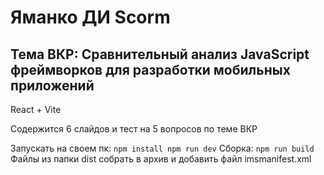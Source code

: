 # Яманко ДИ Scorm

## Тема ВКР: Сравнительный анализ JavaScript фреймворков для разработки мобильных приложений

React + Vite

Содержится 6 слайдов и тест на 5 вопросов по теме ВКР

Запускать на своем пк: 
``
npm install
npm run dev
``
Сборка:
``
npm run build
``
Файлы из папки dist собрать в архив и добавить файл imsmanifest.xml